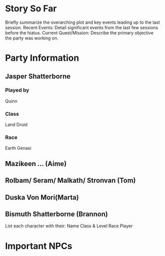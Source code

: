 # Story So Far
Briefly summarize the overarching plot and key events leading up to the last session.
Recent Events:
Detail significant events from the last few sessions before the hiatus.
Current Quest/Mission:
Describe the primary objective the party was working on.

# Party Information
## Jasper Shatterborne
### Played by
Quinn
### Class
Land Druid
### Race
Earth Genasi

## Mazikeen ... (Aime)
## Rolbam/ Seram/ Malkath/ Stronvan (Tom)
## Duska Von Mori(Marta)

## Bismuth Shatterborne (Brannon)
List each character with their:
Name
Class & Level
Race
Player

# Important NPCs

